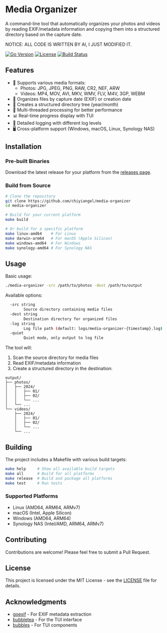 # Media Organizer

A command-line tool that automatically organizes your photos and videos by reading EXIF/metadata information and copying them into a structured directory based on the capture date.

NOTICE: ALL CODE IS WRITTEN BY AI, I JUST MODIFIED IT.

[![Go Version](https://img.shields.io/github/go-mod/go-version/chiyiangel/media-organizer)](https://golang.org/dl/)
[![License](https://img.shields.io/github/license/chiyiangel/media-organizer)](LICENSE)
[![Build Status](https://github.com/chiyiangel/media-organizer/workflows/Build%20and%20Test/badge.svg)](https://github.com/chiyiangel/media-organizer/actions)

## Features

- 📸 Supports various media formats:
  - Photos: JPG, JPEG, PNG, RAW, CR2, NEF, ARW
  - Videos: MP4, MOV, AVI, MKV, WMV, FLV, M4V, 3GP, WEBM
- 📅 Organizes files by capture date (EXIF) or creation date
- 📁 Creates a structured directory tree (year/month)
- 🚀 Multi-threaded processing for better performance
- 📊 Real-time progress display with TUI
- 📝 Detailed logging with different log levels
- 🖥️ Cross-platform support (Windows, macOS, Linux, Synology NAS)

## Installation

### Pre-built Binaries

Download the latest release for your platform from the [releases page](https://github.com/chiyiangel/media-organizer/releases).

### Build from Source

```bash
# Clone the repository
git clone https://github.com/chiyiangel/media-organizer
cd media-organizer

# Build for your current platform
make build

# Or build for a specific platform
make linux-amd64    # For Linux
make darwin-arm64   # For macOS (Apple Silicon)
make windows-amd64  # For Windows
make synology-amd64 # For Synology NAS
```

## Usage

Basic usage:
```bash
./media-organizer -src /path/to/photos -dest /path/to/output
```

Available options:
```bash
  -src string
        Source directory containing media files
  -dest string
        Destination directory for organized files
  -log string
        Log file path (default: logs/media-organizer-{timestamp}.log)
  -quiet
        Quiet mode, only output to log file
```

The tool will:
1. Scan the source directory for media files
2. Read EXIF/metadata information
3. Create a structured directory in the destination:
```
output/
├── photos/
│   ├── 2024/
│   │   ├── 01/
│   │   ├── 02/
│   │   └── ...
│   └── ...
└── videos/
    ├── 2024/
    │   ├── 01/
    │   ├── 02/
    │   └── ...
    └── ...
```

## Building

The project includes a Makefile with various build targets:

```bash
make help     # Show all available build targets
make all      # Build for all platforms
make release  # Build and package all platforms
make test     # Run tests
```

### Supported Platforms

- Linux (AMD64, ARM64, ARMv7)
- macOS (Intel, Apple Silicon)
- Windows (AMD64, ARM64)
- Synology NAS (Intel/AMD, ARM64, ARMv7)

## Contributing

Contributions are welcome! Please feel free to submit a Pull Request.

## License

This project is licensed under the MIT License - see the [LICENSE](LICENSE) file for details.

## Acknowledgments

- [goexif](https://github.com/rwcarlsen/goexif) - For EXIF metadata extraction
- [bubbletea](https://github.com/charmbracelet/bubbletea) - For the TUI interface
- [bubbles](https://github.com/charmbracelet/bubbles) - For TUI components